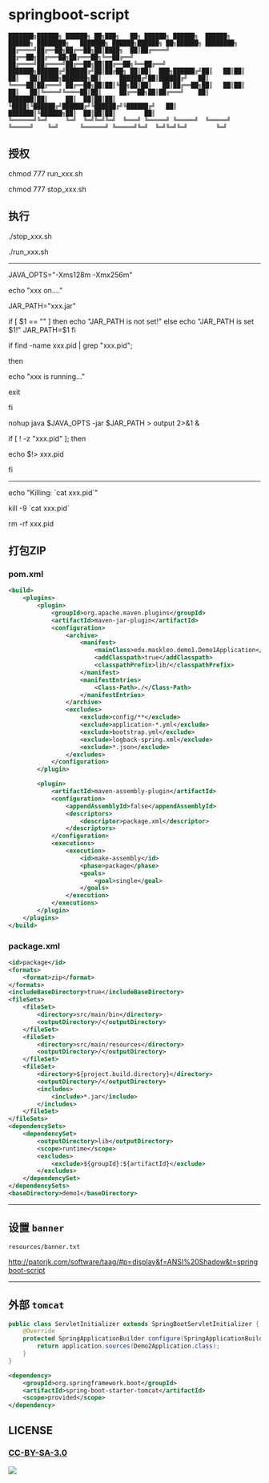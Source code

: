 # springboot-script

```
███████╗██████╗ ██████╗ ██╗███╗   ██╗ ██████╗ ██████╗  ██████╗  ██████╗ ████████╗   ███████╗ ██████╗██████╗ ██╗██████╗ ████████╗
██╔════╝██╔══██╗██╔══██╗██║████╗  ██║██╔════╝ ██╔══██╗██╔═══██╗██╔═══██╗╚══██╔══╝   ██╔════╝██╔════╝██╔══██╗██║██╔══██╗╚══██╔══╝
███████╗██████╔╝██████╔╝██║██╔██╗ ██║██║  ███╗██████╔╝██║   ██║██║   ██║   ██║█████╗███████╗██║     ██████╔╝██║██████╔╝   ██║
╚════██║██╔═══╝ ██╔══██╗██║██║╚██╗██║██║   ██║██╔══██╗██║   ██║██║   ██║   ██║╚════╝╚════██║██║     ██╔══██╗██║██╔═══╝    ██║
███████║██║     ██║  ██║██║██║ ╚████║╚██████╔╝██████╔╝╚██████╔╝╚██████╔╝   ██║      ███████║╚██████╗██║  ██║██║██║        ██║
╚══════╝╚═╝     ╚═╝  ╚═╝╚═╝╚═╝  ╚═══╝ ╚═════╝ ╚═════╝  ╚═════╝  ╚═════╝    ╚═╝      ╚══════╝ ╚═════╝╚═╝  ╚═╝╚═╝╚═╝        ╚═╝
```

## 授权

chmod 777 run_xxx.sh

chmod 777 stop_xxx.sh

## 执行

./stop_xxx.sh

./run_xxx.sh

---
JAVA_OPTS="-Xms128m -Xmx256m"

echo "xxx on...."

JAR_PATH="xxx.jar"

if [ $1 == "" ]
then
  echo "JAR_PATH is not set!"
else 
  echo "JAR_PATH is set $1!"
  JAR_PATH=$1
fi


if find -name xxx.pid | grep "xxx.pid";

then

  echo "xxx is running..."
  
  exit
  
fi

nohup java $JAVA_OPTS -jar $JAR_PATH >  output 2>&1 &

if [ ! -z "xxx.pid" ]; then

  echo $!> xxx.pid
  
fi


---
echo "Killing: \`cat xxx.pid\`" 

kill -9 \`cat xxx.pid\` 

rm -rf xxx.pid


## 打包ZIP

### pom.xml

```xml
<build>
    <plugins>
        <plugin>
            <groupId>org.apache.maven.plugins</groupId>
            <artifactId>maven-jar-plugin</artifactId>
            <configuration>
                <archive>
                    <manifest>
                        <mainClass>edu.maskleo.demo1.Demo1Application</mainClass>
                        <addClasspath>true</addClasspath>
                        <classpathPrefix>lib/</classpathPrefix>
                    </manifest>
                    <manifestEntries>
                        <Class-Path>./</Class-Path>
                    </manifestEntries>
                </archive>
                <excludes>
                    <exclude>config/**</exclude>
                    <exclude>application-*.yml</exclude>
                    <exclude>bootstrap.yml</exclude>
                    <exclude>logback-spring.xml</exclude>
                    <exclude>*.json</exclude>
                </excludes>
            </configuration>
        </plugin>

        <plugin>
            <artifactId>maven-assembly-plugin</artifactId>
            <configuration>
                <appendAssemblyId>false</appendAssemblyId>
                <descriptors>
                    <descriptor>package.xml</descriptor>
                </descriptors>
            </configuration>
            <executions>
                <execution>
                    <id>make-assembly</id>
                    <phase>package</phase>
                    <goals>
                        <goal>single</goal>
                    </goals>
                </execution>
            </executions>
        </plugin>
    </plugins>
</build>
```

### package.xml

```xml
<id>package</id>  
<formats>  
    <format>zip</format>
</formats>
<includeBaseDirectory>true</includeBaseDirectory>
<fileSets>
    <fileSet>
        <directory>src/main/bin</directory>
        <outputDirectory>/</outputDirectory>
    </fileSet>  
    <fileSet>
        <directory>src/main/resources</directory>
        <outputDirectory>/</outputDirectory>  
    </fileSet>
    <fileSet>
        <directory>${project.build.directory}</directory>
        <outputDirectory>/</outputDirectory>
        <includes>
            <include>*.jar</include>  
        </includes>
    </fileSet>
</fileSets>
<dependencySets>
    <dependencySet>
        <outputDirectory>lib</outputDirectory>
        <scope>runtime</scope>
        <excludes>
            <exclude>${groupId}:${artifactId}</exclude>
        </excludes>
    </dependencySet>
</dependencySets>
<baseDirectory>demo1</baseDirectory>
```


---

## 设置 `banner`

`resources/banner.txt`

http://patorjk.com/software/taag/#p=display&f=ANSI%20Shadow&t=springboot-script

---

## 外部 `tomcat`

```java
public class ServletInitializer extends SpringBootServletInitializer {
    @Override
    protected SpringApplicationBuilder configure(SpringApplicationBuilder application) {
        return application.sources(Demo2Application.class);
    }
}
```

```xml
<dependency>
    <groupId>org.springframework.boot</groupId>
    <artifactId>spring-boot-starter-tomcat</artifactId>
    <scope>provided</scope>
</dependency>
```


## LICENSE

### [CC-BY-SA-3.0](https://creativecommons.org/licenses/by-nc-sa/3.0/cn/)

[![](LICENSE.png)](https://creativecommons.org/licenses/by-nc-sa/3.0/cn/)
